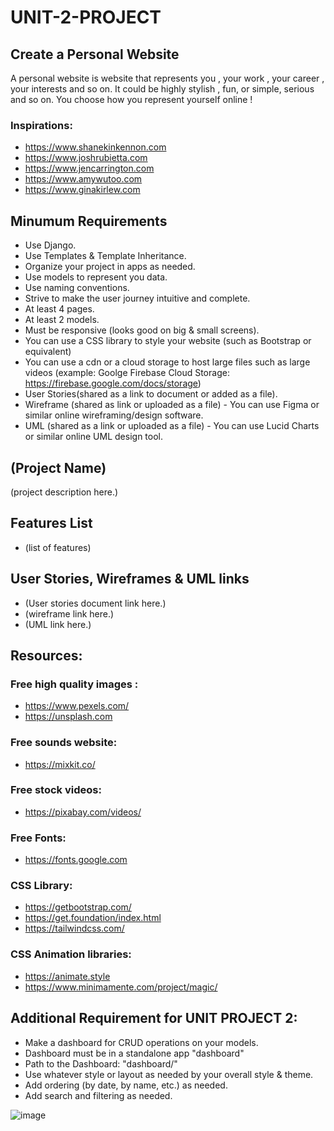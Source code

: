 # UNIT-2-PROJECT


## Create a Personal Website


A personal website is website that represents you , your work , your career , your interests and so on. It could be highly stylish , fun, or simple, serious and so on. You choose how you represent yourself online !



### Inspirations:
- https://www.shanekinkennon.com
- https://www.joshrubietta.com
- https://www.jencarrington.com
- https://www.amywutoo.com
- https://www.ginakirlew.com



## Minumum Requirements

- Use Django.
- Use Templates & Template Inheritance.
- Organize your project in apps as needed.
- Use models to represent you data.
- Use naming conventions.
- Strive to make the user journey intuitive and complete.
- At least 4 pages.
- At least 2 models.
- Must be responsive (looks good on big & small screens). 
- You can use a CSS library to style your website (such as Bootstrap or equivalent)
- You can use a cdn or a cloud storage to host large files such as large videos (example: Goolge Firebase Cloud Storage: https://firebase.google.com/docs/storage)
- User Stories(shared as a link to document or added as a file).
- Wireframe (shared as link or uploaded as a file) - You can use Figma or similar online wireframing/design software.
- UML (shared as a link or uploaded as a file) - You can use Lucid Charts or similar online UML design tool.

## (Project Name)
(project description here.)

## Features List
- (list of features)

## User Stories, Wireframes & UML links
- (User stories document link here.)
- (wireframe link here.)
- (UML link here.)


## Resources:

### Free high quality images :
- https://www.pexels.com/
- https://unsplash.com




### Free sounds website:
- https://mixkit.co/

### Free stock videos:
- https://pixabay.com/videos/

### Free Fonts:
- https://fonts.google.com


### CSS Library:
- https://getbootstrap.com/
- https://get.foundation/index.html
- https://tailwindcss.com/

### CSS Animation libraries:
- https://animate.style
- https://www.minimamente.com/project/magic/


## Additional Requirement for UNIT PROJECT 2:
- Make a dashboard for CRUD operations on your models.
- Dashboard must be in a standalone app "dashboard"
- Path to the Dashboard: "dashboard/"
- Use whatever style or layout as needed by your overall style & theme.
- Add ordering (by date, by name, etc.) as needed.
- Add search and filtering as needed.

![image](https://github.com/user-attachments/assets/29d7ec2e-6845-41e6-ab1d-b1e6b5d8110e)
